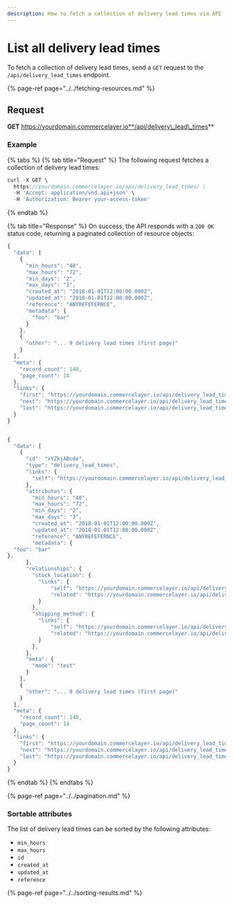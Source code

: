 ```yaml
---
description: How to fetch a collection of delivery lead times via API
---
```


# List all delivery lead times

To fetch a collection of delivery lead times, send a `GET` request to the `/api/delivery_lead_times` endpoint.

{% page-ref page="../../fetching-resources.md" %}

## Request

**GET** https://yourdomain.commercelayer.io**/api/delivery\_lead\_times**

### **Example**

{% tabs %}
{% tab title="Request" %}
The following request fetches a collection of delivery lead times:

```javascript
curl -X GET \
  https://yourdomain.commercelayer.io/api/delivery_lead_times/ \
  -H 'Accept: application/vnd.api+json' \
  -H 'Authorization: Bearer your-access-token'
```
{% endtab %}

{% tab title="Response" %}
On success, the API responds with a `200 OK` status code, returning a paginated collection of resource objects:

```javascript
{
  "data": [
    {
      "min_hours": "48",
      "max_hours": "72",
      "min_days": "2",
      "max_days": "3",
      "created_at": "2018-01-01T12:00:00.000Z",
      "updated_at": "2018-01-01T12:00:00.000Z",
      "reference": "ANYREFEFERNCE",
      "metadata": {
        "foo": "bar"
      }
    },
    {
      "other": "... 9 delivery lead times (first page)"
    }
  ],
  "meta": {
    "record_count": 140,
    "page_count": 14
  },
  "links": {
    "first": "https://yourdomain.commercelayer.io/api/delivery_lead_times?page[number]=1&page[size]=10",
    "next": "https://yourdomain.commercelayer.io/api/delivery_lead_times?page[number]=2&page[size]=10",
    "last": "https://yourdomain.commercelayer.io/api/delivery_lead_times?page[number]=14&page[size]=10"
  }
}


{
  "data": [
    {
      "id": "xYZkjABcde",
      "type": "delivery_lead_times",
      "links": {
        "self": "https://yourdomain.commercelayer.io/api/delivery_lead_times/xYZkjABcde"
      },
      "attributes": {
        "min_hours": "48",
        "max_hours": "72",
        "min_days": "2",
        "max_days": "3",
        "created_at": "2018-01-01T12:00:00.000Z",
        "updated_at": "2018-01-01T12:00:00.000Z",
        "reference": "ANYREFEFERNCE",
        "metadata": {
  "foo": "bar"
},
      },
      "relationships": {
        "stock_location": {
          "links": {
              "self": "https://yourdomain.commercelayer.io/api/delivery_lead_times/xYZkjABcde/relationships/stock_location",
              "related": "https://yourdomain.commercelayer.io/api/delivery_lead_times/xYZkjABcde/stock_location"
          }
        },
        "shipping_method": {
          "links": {
              "self": "https://yourdomain.commercelayer.io/api/delivery_lead_times/xYZkjABcde/relationships/shipping_method",
              "related": "https://yourdomain.commercelayer.io/api/delivery_lead_times/xYZkjABcde/shipping_method"
          }
        },
      },
      "meta": {
        "mode": "test"
      }
    },
    {
      "other": "... 9 delivery lead times (first page)"
    }
  ],
  "meta": {
    "record_count": 140,
    "page_count": 14
  },
  "links": {
    "first": "https://yourdomain.commercelayer.io/api/delivery_lead_times?page[number]=1&page[size]=10",
    "next": "https://yourdomain.commercelayer.io/api/delivery_lead_times?page[number]=2&page[size]=10",
    "last": "https://yourdomain.commercelayer.io/api/delivery_lead_times?page[number]=14&page[size]=10"
  }
}
```
{% endtab %}
{% endtabs %}

{% page-ref page="../../pagination.md" %}

### Sortable attributes

The list of delivery lead times can be sorted by the following attributes:

* `min_hours`
* `max_hours`
* `id`
* `created_at`
* `updated_at`
* `reference`

{% page-ref page="../../sorting-results.md" %}

